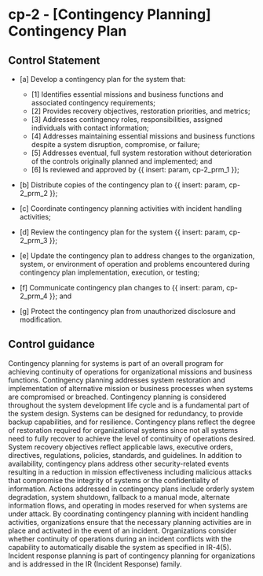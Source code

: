 # cp-2 - \[Contingency Planning\] Contingency Plan

## Control Statement

- \[a\] Develop a contingency plan for the system that:

  - \[1\] Identifies essential missions and business functions and associated contingency requirements;
  - \[2\] Provides recovery objectives, restoration priorities, and metrics;
  - \[3\] Addresses contingency roles, responsibilities, assigned individuals with contact information;
  - \[4\] Addresses maintaining essential missions and business functions despite a system disruption, compromise, or failure;
  - \[5\] Addresses eventual, full system restoration without deterioration of the controls originally planned and implemented; and
  - \[6\] Is reviewed and approved by {{ insert: param, cp-2_prm_1 }};

- \[b\] Distribute copies of the contingency plan to {{ insert: param, cp-2_prm_2 }};

- \[c\] Coordinate contingency planning activities with incident handling activities;

- \[d\] Review the contingency plan for the system {{ insert: param, cp-2_prm_3 }};

- \[e\] Update the contingency plan to address changes to the organization, system, or environment of operation and problems encountered during contingency plan implementation, execution, or testing;

- \[f\] Communicate contingency plan changes to {{ insert: param, cp-2_prm_4 }}; and

- \[g\] Protect the contingency plan from unauthorized disclosure and modification.

## Control guidance

Contingency planning for systems is part of an overall program for achieving continuity of operations for organizational missions and business functions. Contingency planning addresses system restoration and implementation of alternative mission or business processes when systems are compromised or breached. Contingency planning is considered throughout the system development life cycle and is a fundamental part of the system design. Systems can be designed for redundancy, to provide backup capabilities, and for resilience. Contingency plans reflect the degree of restoration required for organizational systems since not all systems need to fully recover to achieve the level of continuity of operations desired. System recovery objectives reflect applicable laws, executive orders, directives, regulations, policies, standards, and guidelines. In addition to availability, contingency plans address other security-related events resulting in a reduction in mission effectiveness including malicious attacks that compromise the integrity of systems or the confidentiality of information. Actions addressed in contingency plans include orderly system degradation, system shutdown, fallback to a manual mode, alternate information flows, and operating in modes reserved for when systems are under attack. By coordinating contingency planning with incident handling activities, organizations ensure that the necessary planning activities are in place and activated in the event of an incident. Organizations consider whether continuity of operations during an incident conflicts with the capability to automatically disable the system as specified in IR-4(5). Incident response planning is part of contingency planning for organizations and is addressed in the IR (Incident Response) family.
